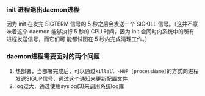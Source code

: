### init 进程退出daemon进程
因为 init 在发完 SIGTERM 信号的 5 秒之后会发送一个 SIGKILL 信号。（这并不意味着这个
daemon 能够执行 5 秒的 CPU 时间，因为 init 会同时向系统中的所有进程发送信号，而它们可
能都试图在 5 秒内完成清理工作。）

### daemon进程需要面对的两个问题
1. 热部署，当部署完成后，可以通过`killall -HUP [processName]`的方式向进程发送SIGUP信号，通过这个通知来更新配置文件
2. log过大，通过使用syslog(3)来调用系统log库